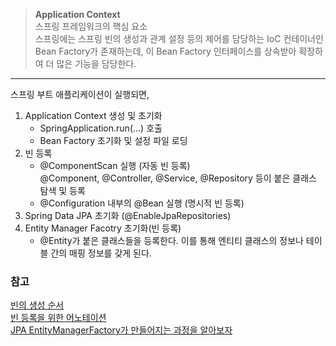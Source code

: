> **Application Context**<br>
스프링 프레임워크의 핵심 요소 <br>
스프링에는 스프링 빈의 생성과 관계 설정 등의 제어를 담당하는 IoC 컨테이너인 Bean Factory가 존재하는데,
이 Bean Factory 인터페이스를 상속받아 확장하여 더 많은 기능을 담당한다.

---

스프링 부트 애플리케이션이 실행되면, 

1. Application Context 생성 및 초기화
   - SpringApplication.run(...) 호출
   - Bean Factory 초기화 및 설정 파일 로딩
2. 빈 등록
   - @ComponentScan 실행 (자동 빈 등록) <br>
   @Component, @Controller, @Service, @Repository 등이 붙은 클래스 탐색 및 등록
   - @Configuration 내부의 @Bean 실행 (명시적 빈 등록)
1. Spring Data JPA 초기화 (@EnableJpaRepositories)
2. Entity Manager Facotry 초기화(빈 등록)
   - @Entity가 붙은 클래스들을 등록한다. 이를 통해 엔티티 클래스의 정보나 테이블 간의 매핑 정보를 갖게 된다.

### 참고
[빈의 생성 순서](https://www.inflearn.com/community/questions/971599/%EB%B9%88%EC%9D%98-%EC%83%9D%EC%84%B1-%EC%88%9C%EC%84%9C%EA%B0%80-%EA%B6%81%EA%B8%88%ED%95%A9%EB%8B%88%EB%8B%A4)<br>
[빈 등록을 위한 어노테이션](https://mangkyu.tistory.com/75)<br>
[JPA EntityManagerFactory가 만들어지는 과정을 알아보자](https://mj950425.github.io/jvm-lang/hibernate-bootstrap/)
